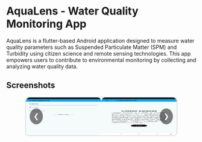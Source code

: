 # AquaLens - Water Quality Monitoring App

AquaLens is a flutter-based Android application designed to measure water quality parameters such as Suspended Particulate Matter (SPM) and Turbidity using citizen science and remote sensing technologies. This app empowers users to contribute to environmental monitoring by collecting and analyzing water quality data.

## **Screenshots**

<div align="center">
  <div class="carousel">
    <div class="carousel-inner">
      <div class="carousel-item active">
        <img src="assets/images/img1.png" alt="Screen 1">
      </div>
      <div class="carousel-item">
        <img src="assets/images/img2.png" alt="Screen 2">
      </div>
      <div class="carousel-item">
        <img src="assets/images/img3.png" alt="Screen 3">
      </div>
      <div class="carousel-item">
        <img src="assets/images/img4.png" alt="Screen 4">
      </div>
      <div class="carousel-item">
        <img src="assets/images/img5.png" alt="Screen 5">
      </div>
      <div class="carousel-item">
        <img src="assets/images/img6.png" alt="Screen 6">
      </div>
    </div>
    <button class="carousel-control prev" onclick="prevSlide()">&#10094;</button>
    <button class="carousel-control next" onclick="nextSlide()">&#10095;</button>
  </div>
</div>

<style>
  .carousel {
    position: relative;
    max-width: 400px;
    margin: auto;
    overflow: hidden;
    border: 2px solid #ddd;
    border-radius: 10px;
  }

  .carousel-inner {
    display: flex;
    transition: transform 0.5s ease-in-out;
  }

  .carousel-item {
    min-width: 50%;
    box-sizing: border-box;
  }

  .carousel-item img {
    width: 200px;
    height: 100px;
    display: block;
    border-radius: 10px;
  }

  .carousel-control {
    position: absolute;
    top: 50%;
    transform: translateY(-50%);
    background-color: rgba(0, 0, 0, 0.5);
    color: white;
    border: none;
    padding: 10px;
    cursor: pointer;
    border-radius: 50%;
    font-size: 18px;
  }

  .carousel-control.prev {
    left: 10px;
  }

  .carousel-control.next {
    right: 10px;
  }

  .carousel-control:hover {
    background-color: rgba(0, 0, 0, 0.8);
  }
</style>

<script>
  let currentIndex = 0;

  function showSlide(index) {
    const carouselInner = document.querySelector('.carousel-inner');
    const totalItems = document.querySelectorAll('.carousel-item').length;
    if (index >= totalItems) currentIndex = 0;
    if (index < 0) currentIndex = totalItems - 1;
    carouselInner.style.transform = `translateX(-${currentIndex * 100}%)`;
  }

  function nextSlide() {
    currentIndex++;
    showSlide(currentIndex);
  }

  function prevSlide() {
    currentIndex--;
    showSlide(currentIndex);
  }

  // Optional: Auto-play the carousel
  setInterval(nextSlide, 3000); // Change slide every 3 seconds
</script>



  


